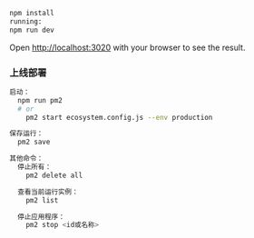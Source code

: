 ```bash
npm install
running:
npm run dev
```

Open [http://localhost:3020](http://localhost:3020) with your browser to see the result.

### 上线部署

```bash
启动：
  npm run pm2
  # or
	pm2 start ecosystem.config.js --env production

保存运行：
  pm2 save

其他命令：
  停止所有：
    pm2 delete all

  查看当前运行实例：
    pm2 list

  停止应用程序：
    pm2 stop <id或名称>
```
